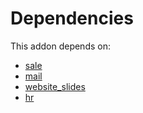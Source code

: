 # Dependencies

This addon depends on:

- [sale](https://github.com/bringout/oca-ocb-sale)
- [mail](https://github.com/bringout/oca-ocb-core)
- [website_slides](https://github.com/bringout/oca-ocb-website)
- [hr](https://github.com/bringout/oca-ocb-hr)
